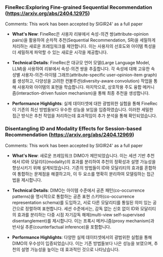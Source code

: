 ### FineRec:Exploring Fine-grained Sequential Recommendation (https://arxiv.org/abs/2404.12975)
Comments: This work has been accepted by SIGIR24' as a full paper

- **What's New**: FineRec은 사용자 리뷰에서 속성-의견 쌍(attribute-opinion pairs)을 활용하여 순차적 추천(Sequential Recommendation, SR)을 세밀하게 처리하는 새로운 프레임워크를 제안합니다. 이는 사용자의 선호도와 아이템 특성을 더 세밀하게 파악할 수 있는 새로운 시각을 제공합니다.

- **Technical Details**: FineRec은 대규모 언어 모델(Large Language Model, LLM)을 사용하여 리뷰에서 속성-의견 쌍을 추출합니다. 각 속성에 대해 고유한 속성별 사용자-의견-아이템 그래프(attribute-specific user-opinion-item graph)를 생성하고, 다양성을 고려한 컨볼루션(diversity-aware convolution) 작업을 통해 사용자와 아이템의 표현을 학습합니다. 마지막으로, 상호작용 주도 융합 메커니즘(interaction-driven fusion mechanism)을 통해 최종 추천을 생성합니다.

- **Performance Highlights**: 실제 데이터셋에 대한 광범위한 실험을 통해 FineRec이 기존의 최신 방법들보다 우수한 성능을 보임을 입증하였습니다. 이러한 세밀한 접근 방식은 추천 작업을 처리하는데 효과적임이 추가 분석을 통해 확인되었습니다.



### Disentangling ID and Modality Effects for Session-based Recommendation (https://arxiv.org/abs/2404.12969)
Comments: This work has been accepted by SIGIR24' as a full paper

- **What's New**: 새로운 프레임워크 DIMO가 제안되었습니다. 이는 세션 기반 추천에서 ID와 모달리티(modality)의 효과를 분리하여 추천의 정확성과 설명 가능성을 향상시키기 위해 설계되었습니다. 기존의 방법들이 ID와 모달리티의 효과를 혼합하여 통합하는 문제점을 해결하고자, 이 두 요소를 명확히 분리하여 모델링하는 접근법을 제시합니다.

- **Technical Details**: DIMO는 아이템 수준에서 공존 패턴(co-occurrence patterns)을 명시적으로 통합하는 공존 표현 스키마(co-occurrence representation schema)를 도입하고, 서로 다른 모달리티를 통일된 의미 있는 공간으로 정렬하여 표현합니다. 세션 수준에서는, 감독 없는 신호 없이 ID와 모달리티의 효과를 분리하는 다중 시점 자기감독 해체(multi-view self-supervised disentanglement)를 제시합니다. 이는 프록시 메커니즘(proxy mechanism)과 반사실 추론(counterfactual inference)을 포함합니다.

- **Performance Highlights**: 다양한 실제 데이터셋에서의 광범위한 실험을 통해 DIMO의 우수성이 입증되었습니다. 이는 기존 방법들보다 나은 성능을 보였으며, 추천의 설명 가능성을 높이는 데 효과적인 것으로 나타났습니다.



